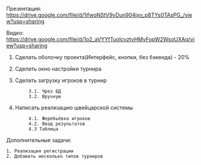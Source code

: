 Презентация: https://drive.google.com/file/d/1ifwoNStV9vDun904jxv_p8TYs0TAsPG_/view?usp=sharing

Видео: https://drive.google.com/file/d/1o2_aVYYfTuolcvztvHMvFopW2WsoUXAq/view?usp=sharing



1. Сделать оболочку проекта(Интерфейс, кнопки, без бэкенда) - 20%
2. Сделать окно настройки турнира
3. Сделать загрузку игроков в турнир
            
            3.1. Чрез БД
            3.2. Вручную
4. Написать реализацию швейцарской системы

            4.1. Жеребьёвка игроков
            4.2. Ввод результатов
            4.3 Таблица
   
Дополнительные задачи:
            
    1. Реализация регистрации
    2. Добавить несколько типов турниров
